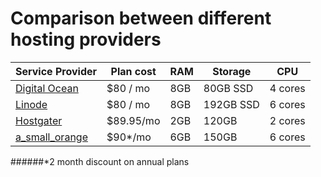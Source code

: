 Comparison between different hosting providers
=======================================


| Service Provider |Plan cost | RAM  | Storage |  CPU   |   
 ----------------- | -------- |------|---------|--------|
| [Digital Ocean](https://www.digitalocean.com/pricing/)	    |$80 / mo  | 8GB  |80GB  SSD|4 cores |
| [Linode](https://www.linode.com/pricing)  		        	|$80 / mo  | 8GB  |192GB SSD|6 cores |
| [Hostgater](http://www.hostgator.com/vps-hosting)      		|$89.95/mo | 2GB  |120GB    |2 cores |
| [a_small_orange](https://asmallorange.com/hosting/cloud/)   	|$90*/mo   | 6GB  |150GB    |6 cores |



######*2 month discount on annual plans